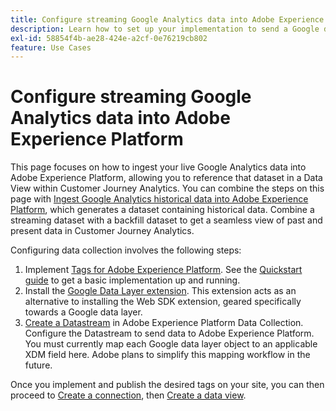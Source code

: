 ```yaml
---
title: Configure streaming Google Analytics data into Adobe Experience Platform
description: Learn how to set up your implementation to send a Google data layer into Adobe Experience Platform
exl-id: 58854f4b-ae28-424e-a2cf-0e76219cb802
feature: Use Cases
---
```

# Configure streaming Google Analytics data into Adobe Experience Platform

This page focuses on how to ingest your live Google Analytics data into Adobe Experience Platform, allowing you to reference that dataset in a Data View within Customer Journey Analytics. You can combine the steps on this page with [Ingest Google Analytics historical data into Adobe Experience Platform](backfill.md), which generates a dataset containing historical data. Combine a streaming dataset with a backfill dataset to get a seamless view of past and present data in Customer Journey Analytics.

Configuring data collection involves the following steps:

1. Implement [Tags for Adobe Experience Platform](https://experienceleague.adobe.com/docs/experience-platform/tags/home.html). See the [Quickstart guide](https://experienceleague.adobe.com/docs/experience-platform/tags/get-started/quick-start.html) to get a basic implementation up and running.
1. Install the [Google Data Layer extension](https://experienceleague.adobe.com/docs/experience-platform/tags/extensions/adobe/google-data-layer/overview.html). This extension acts as an alternative to installing the Web SDK extension, geared specifically towards a Google data layer.
1. [Create a Datastream](https://experienceleague.adobe.com/docs/experience-platform/edge/datastreams/overview.html) in Adobe Experience Platform Data Collection. Configure the Datastream to send data to Adobe Experience Platform. You must currently map each Google data layer object to an applicable XDM field here. Adobe plans to simplify this mapping workflow in the future.

Once you implement and publish the desired tags on your site, you can then proceed to [Create a connection](/help/connections/create-connection.md), then [Create a data view](/help/data-views/create-dataview.md).
